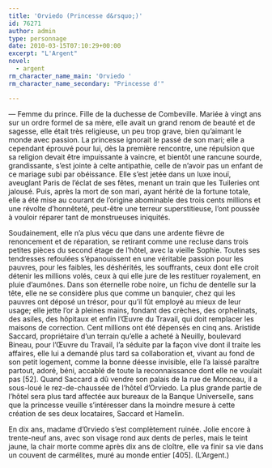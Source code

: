 ```yaml
---
title: 'Orviedo (Princesse d&rsquo;)'
id: 76271
author: admin
type: personnage
date: 2010-03-15T07:10:29+00:00
excerpt: "L'Argent"
novel:
  - argent
rm_character_name_main: 'Orviedo '
rm_character_name_secondary: "Princesse d'"

---
```

— Femme du prince. Fille de la duchesse de Combeville. Mariée à vingt ans sur un ordre formel de sa mère, elle avait un grand renom de beauté et de sagesse, elle était très religieuse, un peu trop grave, bien qu&rsquo;aimant le monde avec passion. La princesse ignorait le passé de son mari; elle a cependant éprouvé pour lui, dès la première rencontre, une répulsion que sa religion devait être impuissante à vaincre, et bientôt une rancune sourde, grandissante, s&rsquo;est jointe à celte antipathie, celle de n&rsquo;avoir pas un enfant de ce mariage subi par obéissance. Elle s&rsquo;est jetée dans un luxe inouï, aveuglant Paris de l&rsquo;éclat de ses fêtes, menant un train que les Tuileries ont jalousé. Puis, après la mort de son mari, ayant hérité de la fortune totale, elle a été mise au courant de l&rsquo;origine abominable des trois cents millions et une révolte d&rsquo;honnêteté, peut-être une terreur superstitieuse, l&rsquo;ont poussée à vouloir réparer tant de monstrueuses iniquités.

Soudainement, elle n&rsquo;a plus vécu que dans une ardente fièvre de renoncement et de réparation, se retirant comme une recluse dans trois petites pièces du second étage de l&rsquo;hôtel, avec la vieille Sophie. Toutes ses tendresses refoulées s&rsquo;épanouissent en une véritable passion pour les pauvres, pour les faibles, les déshérités, les souffrants, ceux dont elle croit détenir les millions volés, ceux à qui elle jure de les restituer royalement, en pluie d&rsquo;aumônes. Dans son éternelle robe noire, un fichu de dentelle sur la tête, elle ne se considère plus que comme un banquier, chez qui les pauvres ont déposé un trésor, pour qu&rsquo;il fût employé au mieux de leur usage; elle jette l&rsquo;or à pleines mains, fondant des crèches, des orphelinats, des asiles, des hôpitaux et enfin l&rsquo;Œuvre du Travail, qui doit remplacer les maisons de correction. Cent millions ont été dépensés en cinq ans. Aristide Saccard, propriétaire d&rsquo;un terrain qu&rsquo;elle a acheté à Neuilly, boulevard Bineau, pour l&rsquo;Œuvre du Travail, l&rsquo;a séduite par la façon vive dont il traite les affaires, elle lui a demandé plus tard sa collaboration et, vivant au fond de son petit logement, comme la bonne déesse invisible, elle l&rsquo;a laissé paraître partout, adoré, béni, accablé de toute la reconnaissance dont elle ne voulait pas [52]. Quand Saccard a dû vendre son palais de la rue de Monceau, il a sous-loué le rez-de-chaussée de l&rsquo;hôtel d&rsquo;Orviedo. La plus grande partie de l&rsquo;hôtel sera plus tard affectée aux bureaux de la Banque Universelle, sans que la princesse veuille s&rsquo;intéresser dans la moindre mesure à cette création de ses deux locataires, Saccard et Hamelin.

En dix ans, madame d&rsquo;0rviedo s&rsquo;est complètement ruinée. Jolie encore à trente-neuf ans, avec son visage rond aux dents de perles, mais le teint jaune, la chair morte comme après dix ans de cloître, elle va finir sa vie dans un couvent de carmélites, muré au monde entier [405]. (L&rsquo;Argent.)